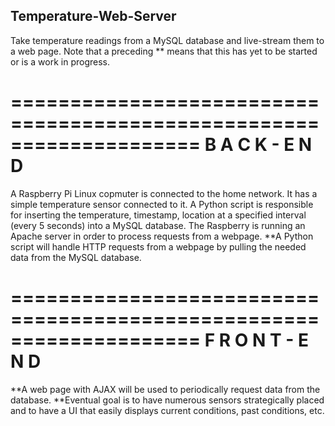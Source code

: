 ## Temperature-Web-Server
Take temperature readings from a MySQL database and live-stream them to a web page.
Note that a preceding ** means that this has yet to be started or is a work in progress.

====================================================================
B A C K - E N D
====================================================================
A Raspberry Pi Linux copmuter is connected to the home network.
It has a simple temperature sensor connected to it.
A Python script is responsible for inserting the temperature, timestamp, location at a specified interval (every 5 seconds) into a MySQL database.
The Raspberry is running an Apache server in order to process requests from a webpage.
**A Python script will handle HTTP requests from a webpage by pulling the needed data from the MySQL database.

====================================================================
F R O N T - E N D
====================================================================
**A web page with AJAX will be used to periodically request data from the database.
**Eventual goal is to have numerous sensors strategically placed and to have a UI that easily displays current conditions, past conditions, etc.

